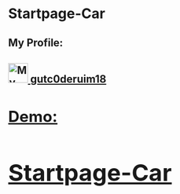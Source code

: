 # Startpage-Car





 <h2>My Profile:<h2/>
    
  <a href="https://github.com/gutc0derium18">
      <img alt="My Profile" src="https://avatars.githubusercontent.com/u/82983276?v=4" width=40" height="40">  <h8>gutc0deruim18<h8/>
                                                                                                            
                                                                                                            
  
 <h2><b>Demo:<b/><h2/> <a href="https://gutc0derium18.github.io/" target="_blank">Startpage-Car</a></h2> <p/>
    

